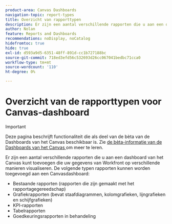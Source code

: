 ```yaml
---
product-area: Canvas Dashboards
navigation-topic: report-types
title: Overzicht van rapporttypen
description: Er zijn een aantal verschillende rapporten die u aan een dashboard van het Canvas kunt toevoegen die uw gegevens van Workfront op verschillende manieren visualiseren.
author: Nolan
feature: Reports and Dashboards
recommendations: noDisplay, noCatalog
hidefromtoc: true
hide: true
exl-id: d593a9d5-6351-48ff-891d-cc1b727188bc
source-git-commit: 718ed3efd56c532693d26cc067041bedbc71cca0
workflow-type: tm+mt
source-wordcount: '110'
ht-degree: 0%

---
```


# Overzicht van de rapporttypen voor Canvas-dashboard

>[!IMPORTANT]
>
>Deze pagina beschrijft functionaliteit die als deel van de bèta van de Dashboards van het Canvas beschikbaar is. Zie [ de bèta-informatie van de Dashboards van het Canvas ](/help/quicksilver/product-announcements/betas/canvas-dashboards-beta/canvas-dashboards-beta-information.md) om meer te leren.

Er zijn een aantal verschillende rapporten die u aan een dashboard van het Canvas kunt toevoegen die uw gegevens van Workfront op verschillende manieren visualiseren. De volgende typen rapporten kunnen worden toegevoegd aan een Canvasdashboard:

* Bestaande rapporten (rapporten die zijn gemaakt met het rapportagegereedschap)
* Grafiekrapporten (bevat staafdiagrammen, kolomgrafieken, lijngrafieken en schijfgrafieken)
* KPI-rapporten
* Tabelrapporten
* Goedkeuringsrapporten in behandeling
